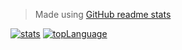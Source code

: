 > Made using [GitHub readme stats](https://github.com/anuraghazra/github-readme-stats)

[![stats](https://github-readme-stats-beryl-one.vercel.app/api?username=Josh65-2201&rank_icon=percentile&show=reviews,discussions_started,discussions_answered,prs_merged&show_icons=true&include_all_commits=true&hide_rank=true&count_private=true&card_width=300&line_height=28&number_format=long&ring_color=0078d6&icon_color=0078d6&border_color=30363d&text_color=ffffff&bg_color=000000&text_bold=false&custom_title=Stats&disable_animations=true&cache_seconds=60)](/)
[![topLanguage](https://github-readme-stats-beryl-one.vercel.app/api/top-langs/?username=Josh65-2201&include_all_commits=true&langs_count=6&count_private=true&card_width=304&icon_color=0078d6&border_color=30363d&text_color=ffffff&bg_color=000000&disable_animations=true&cache_seconds=60)](/)
